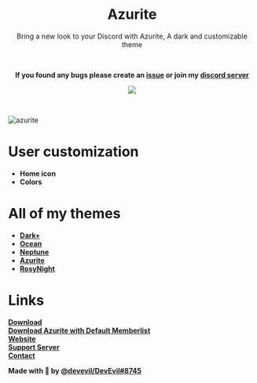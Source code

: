 <div align="center" dir="auto">
<h1 align="center">Azurite</h1>
<p align="center">Bring a new look to your Discord with Azurite, A dark and customizable theme</p> <br>


**If you found any bugs please create an [issue](https://github.com/DevEvil99/Azurite-Discord-Theme/issues) or join my [discord server](https://discord.devevil.com)**

<a align="center" href="https://discord.gg/jsQ9UP7kCA" rel="nofollow"><img align="center" src="https://img.shields.io/discord/763094597454397490?color=5865F2&labelColor=white&label=Support%20Server&logo=Discord" style="max-width: 100%;"></a>
</div>
<br>

![azurite](https://github.com/user-attachments/assets/79ec95f2-1611-48c4-af27-6223eda90a7a)


# User customization
- **Home icon**
- **Colors**

# All of my themes
- **[Dark+](https://betterdiscord.app/theme/Dark+)**
- **[Ocean](https://betterdiscord.app/theme/Ocean)**
- **[Neptune](https://betterdiscord.app/theme/Neptune)**
- **[Azurite](https://betterdiscord.app/theme/Azurite)**
- **[RosyNight](https://betterdiscord.app/theme/RosyNight)**

# Links 
**[Download](https://betterdiscord.app/theme/Azurite)** <br>
**[Download Azurite with Default Memberlist](https://github.com/DevEvil99/Azurite-Default-Memberlist/releases)** <br>
**[Website](https://devevil.com)** <br>
**[Support Server](https://discord.gg/jsQ9UP7kCA)** <br>
**[Contact](https://devevil.com/contact)** <br>

**Made with 💚 by [@devevil/DevEvil#8745](https://devevil.com/)**
